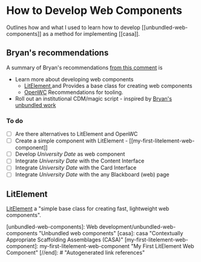 # How to Develop Web Components

Outlines how and what I used to learn how to develop [[unbundled-web-components]] as a method for implementing [[casa]].


## Bryan's recommendations

A summary of Bryan's recommendations [from this comment](https://djon.es/blog/2020/08/01/pondering-if-and-how-hax-web-components-fit-in-blackboard/) is

- Learn more about developing web components    
  - [LitElement](https://lit-element.polymer-project.org/try),and
    Provides a base class for creating web components
  - [OpenWC](https://open-wc.org/)
    Recommendations for tooling. 
- Roll out an institutional CDM/magic script - inspired by [Bryan's unbundled work](https://github.com/elmsln/unbundled-webcomponents) 

### To do

- [ ] Are there alternatives to LitElement and OpenWC
- [ ] Create a simple component with LitElement - [[my-first-litelement-web-component]]
- [ ] Develop *University Date* as web component
- [ ] Integrate *University Date* with the Content Interface 
- [ ] Integrate *University Date* with the Card Interface 
- [ ] Integrate *University Date* with the any Blackboard (web) page

## LitElement

[LitElement](https://lit-element.polymer-project.org/) a "simple base class for creating fast, lightweight web components".

[//begin]: # "Autogenerated link references for markdown compatibility"
[unbundled-web-components]: Web development/unbundled-web-components "Unbundled web components"
[casa]: casa "Contextually Appropriate Scaffolding Assemblages (CASA)"
[my-first-litelement-web-component]: my-first-litelement-web-component "My First LitElement Web Component"
[//end]: # "Autogenerated link references"